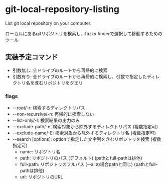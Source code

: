 # git-local-repository-listing

List git local repository on your computer.

ローカルにあるgitリポジトリを検索し、fazzy finderで選択して移動するためのツール

## 実装予定コマンド

- 引数無し: 全ドライブのルートから再帰的に検索
- 引数有り: 全ドライブのルートから再帰的に検索し、引数で指定したディレクトリ名を含むリポジトリをクエリ

### flags

- --root/-r: 検索するディレクトリパス
- --non-recursive/-n: 再帰的に検索しない
- --list-only/-l: 検索結果の出力のみ
- --exclude-path/-e: 検索対象から除外するディレクトリパス (複数指定可)
- --exclude-name/-E: 検索対象から除外するディレクトリ名 (複数指定可)
- --search [options]: optionで指定した文字列を含むリポジトリを検索 (複数指定可)
  - name: リポジトリ名
  - path: リポジトリのパス (デフォルト) (pathとfull-pathは排他)
  - full-path: リポジトリのフルパス (--allの場合pathと同じ) (pathとfull-pathは排他)
  - url: リポジトリのURL
